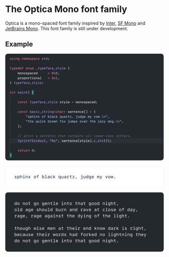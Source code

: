 # The Optica Mono font family



Optica is a mono-spaced font family inspired by [Inter](https://rsms.me/inter/), [SF Mono](https://developer.apple.com/fonts/) and [JetBrains Mono](https://www.jetbrains.com/lp/mono/). This font family is still under development.



## Example

![code-example](assets/code-example.png)

![26-letters](assets/alphabets-example.svg)

![plain-text](assets/plain-text-example.svg)

